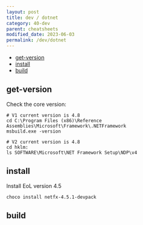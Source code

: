 ```yaml
---
layout: post
title: dev / dotnet
category: 40-dev
parent: cheatsheets
modified_date: 2023-06-03
permalink: /dev/dotnet
---
```


<!-- vscode-markdown-toc -->
* [get-version](#get-version)
* [install](#install)
* [build](#build)

<!-- vscode-markdown-toc-config
	numbering=false
	autoSave=true
	/vscode-markdown-toc-config -->
<!-- /vscode-markdown-toc -->

## <a name='get-version'></a>get-version

Check the core version:
```
# V1 current version is 4.8
cd C:\Program Files (x86)\Reference Assemblies\Microsoft\Framework\.NETFramework
msbuild.exe -version

# V2 current version is 4.8
cd hklm:
ls SOFTWARE\Microsoft\NET Framework Setup\NDP\v4
```

## <a name='install'></a>install

Install EoL version 4.5
```
choco install netfx-4.5.1-devpack
```

## <a name='build'></a>build
